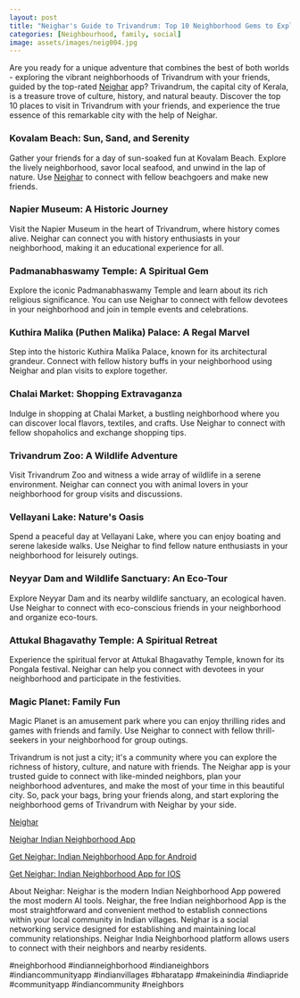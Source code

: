 ```yaml
---
layout: post
title: "Neighar's Guide to Trivandrum: Top 10 Neighborhood Gems to Explore with Friends"
categories: [Neighbourhood, family, social]
image: assets/images/neig004.jpg
---
```




Are you ready for a unique adventure that combines the best of both worlds - exploring the vibrant neighborhoods of Trivandrum with your friends, guided by the top-rated [Neighar](https://www.neighar.com)
 app? Trivandrum, the capital city of Kerala, is a treasure trove of culture, history, and natural beauty. Discover the top 10 places to visit in Trivandrum with your friends, and experience the true essence of this remarkable city with the help of Neighar.

### Kovalam Beach: Sun, Sand, and Serenity

Gather your friends for a day of sun-soaked fun at Kovalam Beach. Explore the lively neighborhood, savor local seafood, and unwind in the lap of nature. Use [Neighar](https://www.neighar.com)
 to connect with fellow beachgoers and make new friends.

### Napier Museum: A Historic Journey

Visit the Napier Museum in the heart of Trivandrum, where history comes alive. Neighar can connect you with history enthusiasts in your neighborhood, making it an educational experience for all.

### Padmanabhaswamy Temple: A Spiritual Gem

Explore the iconic Padmanabhaswamy Temple and learn about its rich religious significance. You can use Neighar to connect with fellow devotees in your neighborhood and join in temple events and celebrations.

### Kuthira Malika (Puthen Malika) Palace: A Regal Marvel

Step into the historic Kuthira Malika Palace, known for its architectural grandeur. Connect with fellow history buffs in your neighborhood using Neighar and plan visits to explore together.

### Chalai Market: Shopping Extravaganza

Indulge in shopping at Chalai Market, a bustling neighborhood where you can discover local flavors, textiles, and crafts. Use Neighar to connect with fellow shopaholics and exchange shopping tips.

### Trivandrum Zoo: A Wildlife Adventure

Visit Trivandrum Zoo and witness a wide array of wildlife in a serene environment. Neighar can connect you with animal lovers in your neighborhood for group visits and discussions.

### Vellayani Lake: Nature's Oasis

Spend a peaceful day at Vellayani Lake, where you can enjoy boating and serene lakeside walks. Use Neighar to find fellow nature enthusiasts in your neighborhood for leisurely outings.

### Neyyar Dam and Wildlife Sanctuary: An Eco-Tour

Explore Neyyar Dam and its nearby wildlife sanctuary, an ecological haven. Use Neighar to connect with eco-conscious friends in your neighborhood and organize eco-tours.

### Attukal Bhagavathy Temple: A Spiritual Retreat

Experience the spiritual fervor at Attukal Bhagavathy Temple, known for its Pongala festival. Neighar can help you connect with devotees in your neighborhood and participate in the festivities.

### Magic Planet: Family Fun

Magic Planet is an amusement park where you can enjoy thrilling rides and games with friends and family. Use Neighar to connect with fellow thrill-seekers in your neighborhood for group outings.

Trivandrum is not just a city; it's a community where you can explore the richness of history, culture, and nature with friends. The Neighar app is your trusted guide to connect with like-minded neighbors, plan your neighborhood adventures, and make the most of your time in this beautiful city. So, pack your bags, bring your friends along, and start exploring the neighborhood gems of Trivandrum with Neighar by your side.

[Neighar](https://www.neighar.com)

[Neighar Indian Neighborhood App](https://neighar.com/download)

[Get Neighar: Indian Neighborhood App for Android](https://play.google.com/store/apps/details?id=com.neighar.app)

[Get Neighar: Indian Neighborhood App for IOS](https://apps.apple.com/us/app/neighar-india-neighborhood-app/id6471035218)

About Neighar:
Neighar is the modern Indian Neighborhood App powered the most modern AI tools. Neighar, the free Indian neighborhood App is the most straightforward and convenient method to establish connections within your local community in Indian villages. Neighar is a social networking service designed for establishing and maintaining local community relationships. Neighar India Neighborhood platform allows users to connect with their neighbors and nearby residents.

#neighborhood #indianneighborhood #indianeighbors #indiancommunityapp #indianvillages #bharatapp #makeinindia #indiapride #communityapp #indiancommunity #neighbors